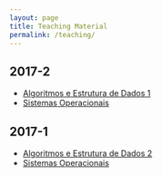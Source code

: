 ```yaml
---
layout: page
title: Teaching Material
permalink: /teaching/
---
```


## 2017-2
  * [Algoritmos e Estrutura de Dados 1](https://flaviovdf.github.io/AEDS1-2017-2)
  * [Sistemas Operacionais](https://flaviovdf.github.io/SO-2017-2)

## 2017-1
  * [Algoritmos e Estrutura de Dados 2](https://flaviovdf.github.io/AEDS2-2017-1)
  * [Sistemas Operacionais](https://flaviovdf.github.io/SO-2017-1)
